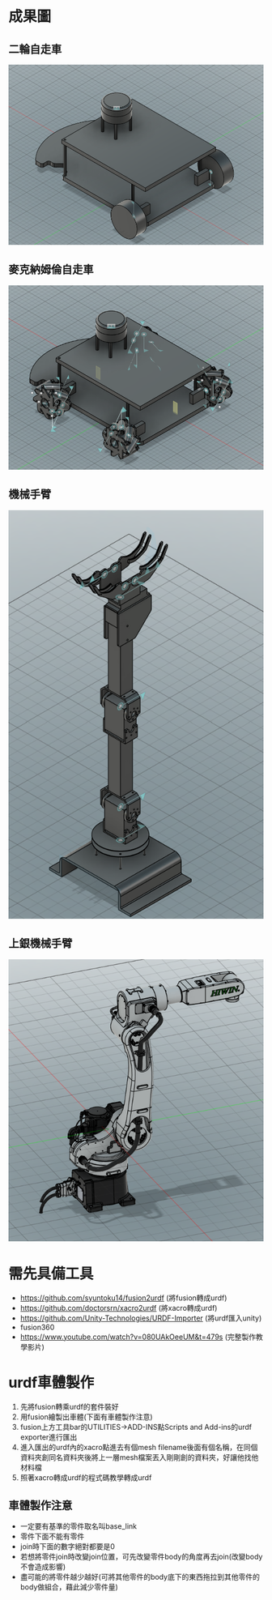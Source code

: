 # 成果圖
## 二輪自走車
![二輪自走車](https://github.com/alianlbj23/urdf_model/blob/main/pic/%E4%BA%8C%E8%BC%AA%E8%87%AA%E8%B5%B0%E8%BB%8A(%E6%9C%89lidar).png?raw=true)
## 麥克納姆倫自走車
![麥克納姆倫自走車](https://github.com/alianlbj23/urdf_model/blob/main/pic/%E9%BA%A5%E5%85%8B%E7%B4%8D%E5%A7%86%E5%80%AB%E8%BB%8A(%E6%9C%89lidar).png?raw=true)
## 機械手臂
![機械手臂](https://github.com/alianlbj23/urdf_model/blob/main/pic/%E6%A9%9F%E6%A2%B0%E6%89%8B%E8%87%82.png?raw=true)

## 上銀機械手臂
![上銀機械手臂](https://github.com/alianlbj23/urdf_model/blob/main/pic/hiwin%E6%A9%9F%E6%A2%B0%E6%89%8B%E8%87%82.png?raw=true)
# 需先具備工具
* https://github.com/syuntoku14/fusion2urdf (將fusion轉成urdf)
* https://github.com/doctorsrn/xacro2urdf (將xacro轉成urdf)
* https://github.com/Unity-Technologies/URDF-Importer (將urdf匯入unity)
* fusion360
* https://www.youtube.com/watch?v=080UAkOeeUM&t=479s (完整製作教學影片)
# urdf車體製作
1. 先將fusion轉乘urdf的套件裝好
2. 用fusion繪製出車體(下面有車體製作注意)
3. fusion上方工具bar的UTILITIES->ADD-INS點Scripts and Add-ins的urdf exporter進行匯出
4. 進入匯出的urdf內的xacro點進去有個mesh filename後面有個名稱，在同個資料夾創同名資料夾後將上一層mesh檔案丟入剛剛創的資料夾，好讓他找他材料檔
5. 照著xacro轉成urdf的程式碼教學轉成urdf
## 車體製作注意
* 一定要有基準的零件取名叫base_link
* 零件下面不能有零件
* join時下面的數字絕對都要是0
* 若想將零件join時改變join位置，可先改變零件body的角度再去join(改變body不會造成影響)
* 盡可能的將零件越少越好(可將其他零件的body底下的東西拖拉到其他零件的body做組合，藉此減少零件量)